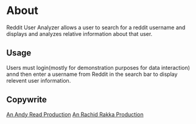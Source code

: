 # About

Reddit User Analyzer allows a user to search for a reddit username and displays and analyzes relative information about that user.

## Usage

Users must login(mostly for demonstration purposes for data interaction) annd then enter a username from Reddit in the search bar to display relevent user information.


## Copywrite
[An Andy Read Production](https://www.linkedin.com/in/andrew-read-983aaa74)
[An Rachid Rakka Production](https://www.linkedin.com/in/rachid1982fsb/)